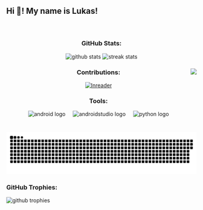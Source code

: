 <h2 align="left">Hi 👋! My name is Lukas!</h2>

###

<br clear="both">

<h3 align="center">GitHub Stats:</h3>
<div align="center">
    <img src="https://github-readme-stats.vercel.app/api?username=Batorian&show_icons=true&theme=radical" height="150" alt="github stats" />
    <img src="https://streak-stats.demolab.com?user=Batorian&theme=dracula" height="150" alt="streak stats" />
</div>

###

<img align="right" height="150" src="https://i.imgflip.com/7x7s61.gif" />

###

<div align="center">
    <h3>Contributions:</h3>
    <a href="https://github.com/LNReader/lnreader">
        <img src="https://lnreader.github.io/ico.png" height="30" alt="lnreader" />
    </a>
    <h3>Tools:</h3>
    <img src="https://cdn.simpleicons.org/android/3DDC84" height="30" alt="android logo" />
    <span style="display: inline-block; width: 12px;"></span>
    <img src="https://cdn.simpleicons.org/androidstudio/3DDC84" height="30" alt="androidstudio logo" />
    <span style="display: inline-block; width: 12px;"></span>
    <img src="https://skillicons.dev/icons?i=py" height="30" alt="python logo" />
</div>


###

<br clear="both">

<img src="https://raw.githubusercontent.com/Batorian/Batorian/output/github-contribution-grid-snake.svg" alt="Snake animation" />

###

<h3>GitHub Trophies:</h3>
<img src="https://github-profile-trophy.vercel.app/?username=Batorian&theme=onedark" alt="github trophies" />
